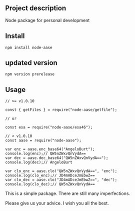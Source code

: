 ## Project description

Node package for personal development

## Install

```
npm install node-aase
```

## updated version

```
npm version prerelease
```

## Usage

```
// >= v1.0.10

const { getFiles } = require("node-aase/getfile");

// or

const esa = require("node-aase/esa46");

```

```
// < v1.0.10
const aase = require("node-aase");

var enc = aase.enc_base64("AngeloBurt");
console.log(enc);// QW5nZWxvQnVydA==
var dec = aase.dec_base64("QW5nZWxvQnVydA==");
console.log(dec);// AngeloBurt

var clo_enc = aase.clo("QW5nZWxvQnVydA==", "enc");
console.log(clo_enc);// JD4mADceJmEbwZ==
var clo_dec = aase.clo("JD4mADceJmEbwZ==", "dec");
console.log(clo_dec);// QW5nZWxvQnVydA==
```

This is a simple package. There are still many imperfections.

Please give us your advice. I wish you all the best.
